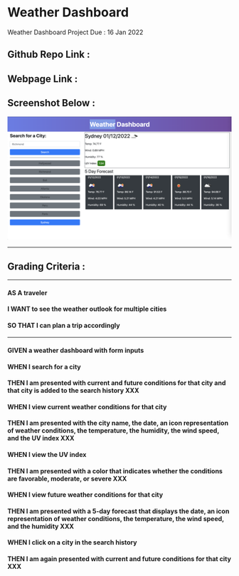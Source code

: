 # Weather Dashboard
Weather Dashboard Project Due : 16 Jan 2022

## Github Repo Link : 

## Webpage Link : 

## Screenshot Below :
![alt text](./assets/images/ScreenShot.png)

---
## Grading Criteria :
---
#### AS A traveler
#### I WANT to see the weather outlook for multiple cities
#### SO THAT I can plan a trip accordingly
---
#### GIVEN a weather dashboard with form inputs
#### WHEN I search for a city
#### THEN I am presented with current and future conditions for that city and that city is added to the search history XXX
#### WHEN I view current weather conditions for that city
#### THEN I am presented with the city name, the date, an icon representation of weather conditions, the temperature, the humidity, the wind speed, and the UV index XXX
#### WHEN I view the UV index
#### THEN I am presented with a color that indicates whether the conditions are favorable, moderate, or severe XXX
#### WHEN I view future weather conditions for that city
#### THEN I am presented with a 5-day forecast that displays the date, an icon representation of weather conditions, the temperature, the wind speed, and the humidity XXX
#### WHEN I click on a city in the search history
#### THEN I am again presented with current and future conditions for that city XXX